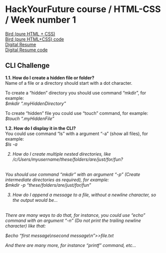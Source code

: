 # HackYourFuture course / HTML-CSS / Week number 1
<a href="http://htmlpreview.github.io/?https://github.com/asksmith/HTML-CSS/blob/main/week1/prep-exercises/bird.html">Bird (pure HTML + CSS)</a>
<br>
<a href="https://github.com/asksmith/HTML-CSS/blob/main/week1/prep-exercises/bird.html">Bird (pure HTML+CSS) code</a>
<br>
<a href="http://htmlpreview.github.io/?https://github.com/asksmith/HTML-CSS/blob/main/week1/digital-resume/cv.html">Digital Resume</a>
<br>
<a href="https://github.com/asksmith/HTML-CSS/blob/main/week1/digital-resume/cv.html">Digital Resume code</a>

<h2>CLI Challenge</h2>
<b>1.1. How do I create a hidden file or folder? </b>
<br>
Name of a file or a directory should start with a dot character. <br>

To create a “hidden” directory you should use command “mkdir”, for example: <br>
<i>$mkdir “.myHiddenDirectory”</i><br>

To create “hidden” file you could use “touch” command, for example: <br>
<i>$touch “.myHiddenFile”</i><br>

<b>1.2. How do I display it in the CLI?</b>
<br>
You could use command “ls” with a argument “-a” (show all files), for example:<br>
<i>$ls -a</il>

2. How do I create multiple nested directories, like /c/Users/myusername/these/folders/are/just/for/fun?
<br>
You should use command “mkdir” with an argument “-p” (Create intermediate directories as required), for example:<br>
<i>$mkdir -p “these/folders/are/just/for/fun” </i>

3. How do I append a message to a file, without a newline character, so the output would be…
<br>
There are many ways to do that, for instance, you could use “echo” command with an argument “-n” (Do not print the trailing newline character) like that:<br>

<i>$echo “first message\nsecond message\n”>>file.txt</i>

And there are many more, for instance “printf” command, etc...

